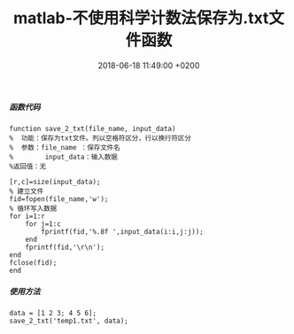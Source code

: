 ﻿---
layout: post
title:  "matlab-不使用科学计数法保存为.txt文件函数"
date:   2018-06-18 11:49:00 +0200
categories: _posts
---

##### 函数代码  
```
function save_2_txt(file_name, input_data)
%  功能：保存为txt文件。列以空格符区分，行以换行符区分
%  参数：file_name ：保存文件名
%        input_data：输入数据
%返回值：无

[r,c]=size(input_data);
% 建立文件
fid=fopen(file_name,'w');
% 循环写入数据
for i=1:r
    for j=1:c
        fprintf(fid,'%.8f ',input_data(i:i,j:j));
    end
    fprintf(fid,'\r\n');    
end
fclose(fid);
end
```
##### 使用方法  
```
data = [1 2 3; 4 5 6];
save_2_txt('temp1.txt', data);
```

